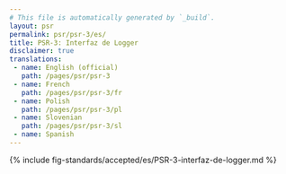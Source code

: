 ```yaml
---
# This file is automatically generated by `_build`.
layout: psr
permalink: psr/psr-3/es/
title: PSR-3: Interfaz de Logger
disclaimer: true
translations:
 - name: English (official)
   path: /pages/psr/psr-3
 - name: French
   path: /pages/psr/psr-3/fr
 - name: Polish
   path: /pages/psr/psr-3/pl
 - name: Slovenian
   path: /pages/psr/psr-3/sl
 - name: Spanish
---
```


{% include fig-standards/accepted/es/PSR-3-interfaz-de-logger.md %}